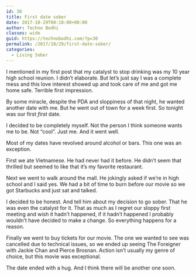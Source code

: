 ```yaml
---
id: 30
title: First date sober
date: 2017-10-29T00:10:00+00:00
author: Techno Bodhi
classes: wide
guid: https://technobodhi.com/?p=30
permalink: /2017/10/29/first-date-sober/
categories:
  - Living Sober
---
```

I mentioned in my first post that my catalyst to stop drinking was my 10 year high school reunion. I didn’t elaborate. But let’s just say I was a complete mess and this love interest showed up and took care of me and got me home safe. Terrible first impression.

By some miracle, despite the PDA and sloppiness of that night, he wanted another date with me. But he went out of town for a week first. So tonight was our first <em>first</em> date.

I decided to be completely myself. Not the person I think someone wants me to be. Not “cool”. Just me. And it went well.

Most of my dates have revolved around alcohol or bars. This one was an exception.

First we ate Vietnamese. He had never had it before. He didn’t seem that thrilled but seemed to like that it’s my favorite restaurant.

Next we went to walk around the mall. He jokingly asked if we’re in high school and I said yes. We had a bit of time to burn before our movie so we got Starbucks and just sat and talked.

I decided to be honest. And tell him about my decision to go sober. That he was even the catalyst for it. That as much as I regret our sloppy first meeting and wish it hadn’t happened, if it hadn’t happened I probably wouldn’t have decided to make a change. So everything happens for a reason.

Finally we went to buy tickets for our movie. The one we wanted to see was cancelled due to technical issues, so we ended up seeing The Foreigner with Jackie Chan and Pierce Brosnan. Action isn’t usually my genre of choice, but this movie was exceptional.

The date ended with a hug. And I think there will be another one soon.